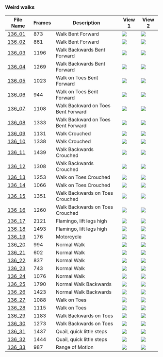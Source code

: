 ### Weird walks
|File Name|Frames|Description|View 1|View 2|
|-|-|-|-|-|
|[136_01](https://github.com/Shriinivas/cmubvh/raw/main/Sequence-136-140/136/Data/136_01.zip)|873|Walk Bent Forward|<img src="https://github.com/Shriinivas/cmubvhgifs/blob/main/Sequence-136-140/136/136_01_0.gif"/>|<img src="https://github.com/Shriinivas/cmubvhgifs/blob/main/Sequence-136-140/136/136_01_1.gif"/>|
|[136_02](https://github.com/Shriinivas/cmubvh/raw/main/Sequence-136-140/136/Data/136_02.zip)|861|Walk Bent Forward|<img src="https://github.com/Shriinivas/cmubvhgifs/blob/main/Sequence-136-140/136/136_02_0.gif"/>|<img src="https://github.com/Shriinivas/cmubvhgifs/blob/main/Sequence-136-140/136/136_02_1.gif"/>|
|[136_03](https://github.com/Shriinivas/cmubvh/raw/main/Sequence-136-140/136/Data/136_03.zip)|1196|Walk Backwards Bent Forward|<img src="https://github.com/Shriinivas/cmubvhgifs/blob/main/Sequence-136-140/136/136_03_0.gif"/>|<img src="https://github.com/Shriinivas/cmubvhgifs/blob/main/Sequence-136-140/136/136_03_1.gif"/>|
|[136_04](https://github.com/Shriinivas/cmubvh/raw/main/Sequence-136-140/136/Data/136_04.zip)|1269|Walk Backwards Bent Forward|<img src="https://github.com/Shriinivas/cmubvhgifs/blob/main/Sequence-136-140/136/136_04_0.gif"/>|<img src="https://github.com/Shriinivas/cmubvhgifs/blob/main/Sequence-136-140/136/136_04_1.gif"/>|
|[136_05](https://github.com/Shriinivas/cmubvh/raw/main/Sequence-136-140/136/Data/136_05.zip)|1023|Walk on Toes Bent Forward|<img src="https://github.com/Shriinivas/cmubvhgifs/blob/main/Sequence-136-140/136/136_05_0.gif"/>|<img src="https://github.com/Shriinivas/cmubvhgifs/blob/main/Sequence-136-140/136/136_05_1.gif"/>|
|[136_06](https://github.com/Shriinivas/cmubvh/raw/main/Sequence-136-140/136/Data/136_06.zip)|944|Walk on Toes Bent Forward|<img src="https://github.com/Shriinivas/cmubvhgifs/blob/main/Sequence-136-140/136/136_06_0.gif"/>|<img src="https://github.com/Shriinivas/cmubvhgifs/blob/main/Sequence-136-140/136/136_06_1.gif"/>|
|[136_07](https://github.com/Shriinivas/cmubvh/raw/main/Sequence-136-140/136/Data/136_07.zip)|1108|Walk Backward on Toes Bent Forward|<img src="https://github.com/Shriinivas/cmubvhgifs/blob/main/Sequence-136-140/136/136_07_0.gif"/>|<img src="https://github.com/Shriinivas/cmubvhgifs/blob/main/Sequence-136-140/136/136_07_1.gif"/>|
|[136_08](https://github.com/Shriinivas/cmubvh/raw/main/Sequence-136-140/136/Data/136_08.zip)|1333|Walk Backward on Toes Bent Forward|<img src="https://github.com/Shriinivas/cmubvhgifs/blob/main/Sequence-136-140/136/136_08_0.gif"/>|<img src="https://github.com/Shriinivas/cmubvhgifs/blob/main/Sequence-136-140/136/136_08_1.gif"/>|
|[136_09](https://github.com/Shriinivas/cmubvh/raw/main/Sequence-136-140/136/Data/136_09.zip)|1131|Walk Crouched|<img src="https://github.com/Shriinivas/cmubvhgifs/blob/main/Sequence-136-140/136/136_09_0.gif"/>|<img src="https://github.com/Shriinivas/cmubvhgifs/blob/main/Sequence-136-140/136/136_09_1.gif"/>|
|[136_10](https://github.com/Shriinivas/cmubvh/raw/main/Sequence-136-140/136/Data/136_10.zip)|1338|Walk Crouched|<img src="https://github.com/Shriinivas/cmubvhgifs/blob/main/Sequence-136-140/136/136_10_0.gif"/>|<img src="https://github.com/Shriinivas/cmubvhgifs/blob/main/Sequence-136-140/136/136_10_1.gif"/>|
|[136_11](https://github.com/Shriinivas/cmubvh/raw/main/Sequence-136-140/136/Data/136_11.zip)|1439|Walk Backwards Crouched|<img src="https://github.com/Shriinivas/cmubvhgifs/blob/main/Sequence-136-140/136/136_11_0.gif"/>|<img src="https://github.com/Shriinivas/cmubvhgifs/blob/main/Sequence-136-140/136/136_11_1.gif"/>|
|[136_12](https://github.com/Shriinivas/cmubvh/raw/main/Sequence-136-140/136/Data/136_12.zip)|1308|Walk Backwards Crouched|<img src="https://github.com/Shriinivas/cmubvhgifs/blob/main/Sequence-136-140/136/136_12_0.gif"/>|<img src="https://github.com/Shriinivas/cmubvhgifs/blob/main/Sequence-136-140/136/136_12_1.gif"/>|
|[136_13](https://github.com/Shriinivas/cmubvh/raw/main/Sequence-136-140/136/Data/136_13.zip)|1253|Walk on Toes Crouched|<img src="https://github.com/Shriinivas/cmubvhgifs/blob/main/Sequence-136-140/136/136_13_0.gif"/>|<img src="https://github.com/Shriinivas/cmubvhgifs/blob/main/Sequence-136-140/136/136_13_1.gif"/>|
|[136_14](https://github.com/Shriinivas/cmubvh/raw/main/Sequence-136-140/136/Data/136_14.zip)|1066|Walk on Toes Crouched|<img src="https://github.com/Shriinivas/cmubvhgifs/blob/main/Sequence-136-140/136/136_14_0.gif"/>|<img src="https://github.com/Shriinivas/cmubvhgifs/blob/main/Sequence-136-140/136/136_14_1.gif"/>|
|[136_15](https://github.com/Shriinivas/cmubvh/raw/main/Sequence-136-140/136/Data/136_15.zip)|1351|Walk Backwards on Toes Crouched|<img src="https://github.com/Shriinivas/cmubvhgifs/blob/main/Sequence-136-140/136/136_15_0.gif"/>|<img src="https://github.com/Shriinivas/cmubvhgifs/blob/main/Sequence-136-140/136/136_15_1.gif"/>|
|[136_16](https://github.com/Shriinivas/cmubvh/raw/main/Sequence-136-140/136/Data/136_16.zip)|1260|Walk Backwards on Toes Crouched|<img src="https://github.com/Shriinivas/cmubvhgifs/blob/main/Sequence-136-140/136/136_16_0.gif"/>|<img src="https://github.com/Shriinivas/cmubvhgifs/blob/main/Sequence-136-140/136/136_16_1.gif"/>|
|[136_17](https://github.com/Shriinivas/cmubvh/raw/main/Sequence-136-140/136/Data/136_17.zip)|2121|Flamingo, lift legs high|<img src="https://github.com/Shriinivas/cmubvhgifs/blob/main/Sequence-136-140/136/136_17_0.gif"/>|<img src="https://github.com/Shriinivas/cmubvhgifs/blob/main/Sequence-136-140/136/136_17_1.gif"/>|
|[136_18](https://github.com/Shriinivas/cmubvh/raw/main/Sequence-136-140/136/Data/136_18.zip)|1493|Flamingo, lift legs high|<img src="https://github.com/Shriinivas/cmubvhgifs/blob/main/Sequence-136-140/136/136_18_0.gif"/>|<img src="https://github.com/Shriinivas/cmubvhgifs/blob/main/Sequence-136-140/136/136_18_1.gif"/>|
|[136_19](https://github.com/Shriinivas/cmubvh/raw/main/Sequence-136-140/136/Data/136_19.zip)|176|Motorcycle|<img src="https://github.com/Shriinivas/cmubvhgifs/blob/main/Sequence-136-140/136/136_19_0.gif"/>|<img src="https://github.com/Shriinivas/cmubvhgifs/blob/main/Sequence-136-140/136/136_19_1.gif"/>|
|[136_20](https://github.com/Shriinivas/cmubvh/raw/main/Sequence-136-140/136/Data/136_20.zip)|994|Normal Walk|<img src="https://github.com/Shriinivas/cmubvhgifs/blob/main/Sequence-136-140/136/136_20_0.gif"/>|<img src="https://github.com/Shriinivas/cmubvhgifs/blob/main/Sequence-136-140/136/136_20_1.gif"/>|
|[136_21](https://github.com/Shriinivas/cmubvh/raw/main/Sequence-136-140/136/Data/136_21.zip)|602|Normal Walk|<img src="https://github.com/Shriinivas/cmubvhgifs/blob/main/Sequence-136-140/136/136_21_0.gif"/>|<img src="https://github.com/Shriinivas/cmubvhgifs/blob/main/Sequence-136-140/136/136_21_1.gif"/>|
|[136_22](https://github.com/Shriinivas/cmubvh/raw/main/Sequence-136-140/136/Data/136_22.zip)|837|Normal Walk|<img src="https://github.com/Shriinivas/cmubvhgifs/blob/main/Sequence-136-140/136/136_22_0.gif"/>|<img src="https://github.com/Shriinivas/cmubvhgifs/blob/main/Sequence-136-140/136/136_22_1.gif"/>|
|[136_23](https://github.com/Shriinivas/cmubvh/raw/main/Sequence-136-140/136/Data/136_23.zip)|743|Normal Walk|<img src="https://github.com/Shriinivas/cmubvhgifs/blob/main/Sequence-136-140/136/136_23_0.gif"/>|<img src="https://github.com/Shriinivas/cmubvhgifs/blob/main/Sequence-136-140/136/136_23_1.gif"/>|
|[136_24](https://github.com/Shriinivas/cmubvh/raw/main/Sequence-136-140/136/Data/136_24.zip)|1076|Normal Walk|<img src="https://github.com/Shriinivas/cmubvhgifs/blob/main/Sequence-136-140/136/136_24_0.gif"/>|<img src="https://github.com/Shriinivas/cmubvhgifs/blob/main/Sequence-136-140/136/136_24_1.gif"/>|
|[136_25](https://github.com/Shriinivas/cmubvh/raw/main/Sequence-136-140/136/Data/136_25.zip)|1790|Normal Walk Backwards|<img src="https://github.com/Shriinivas/cmubvhgifs/blob/main/Sequence-136-140/136/136_25_0.gif"/>|<img src="https://github.com/Shriinivas/cmubvhgifs/blob/main/Sequence-136-140/136/136_25_1.gif"/>|
|[136_26](https://github.com/Shriinivas/cmubvh/raw/main/Sequence-136-140/136/Data/136_26.zip)|1423|Normal Walk Backwards|<img src="https://github.com/Shriinivas/cmubvhgifs/blob/main/Sequence-136-140/136/136_26_0.gif"/>|<img src="https://github.com/Shriinivas/cmubvhgifs/blob/main/Sequence-136-140/136/136_26_1.gif"/>|
|[136_27](https://github.com/Shriinivas/cmubvh/raw/main/Sequence-136-140/136/Data/136_27.zip)|1088|Walk on Toes|<img src="https://github.com/Shriinivas/cmubvhgifs/blob/main/Sequence-136-140/136/136_27_0.gif"/>|<img src="https://github.com/Shriinivas/cmubvhgifs/blob/main/Sequence-136-140/136/136_27_1.gif"/>|
|[136_28](https://github.com/Shriinivas/cmubvh/raw/main/Sequence-136-140/136/Data/136_28.zip)|1115|Walk on Toes|<img src="https://github.com/Shriinivas/cmubvhgifs/blob/main/Sequence-136-140/136/136_28_0.gif"/>|<img src="https://github.com/Shriinivas/cmubvhgifs/blob/main/Sequence-136-140/136/136_28_1.gif"/>|
|[136_29](https://github.com/Shriinivas/cmubvh/raw/main/Sequence-136-140/136/Data/136_29.zip)|1183|Walk Backwards on Toes|<img src="https://github.com/Shriinivas/cmubvhgifs/blob/main/Sequence-136-140/136/136_29_0.gif"/>|<img src="https://github.com/Shriinivas/cmubvhgifs/blob/main/Sequence-136-140/136/136_29_1.gif"/>|
|[136_30](https://github.com/Shriinivas/cmubvh/raw/main/Sequence-136-140/136/Data/136_30.zip)|1273|Walk Backwards on Toes|<img src="https://github.com/Shriinivas/cmubvhgifs/blob/main/Sequence-136-140/136/136_30_0.gif"/>|<img src="https://github.com/Shriinivas/cmubvhgifs/blob/main/Sequence-136-140/136/136_30_1.gif"/>|
|[136_31](https://github.com/Shriinivas/cmubvh/raw/main/Sequence-136-140/136/Data/136_31.zip)|1437|Quail, quick little steps|<img src="https://github.com/Shriinivas/cmubvhgifs/blob/main/Sequence-136-140/136/136_31_0.gif"/>|<img src="https://github.com/Shriinivas/cmubvhgifs/blob/main/Sequence-136-140/136/136_31_1.gif"/>|
|[136_32](https://github.com/Shriinivas/cmubvh/raw/main/Sequence-136-140/136/Data/136_32.zip)|1444|Quail, quick little steps|<img src="https://github.com/Shriinivas/cmubvhgifs/blob/main/Sequence-136-140/136/136_32_0.gif"/>|<img src="https://github.com/Shriinivas/cmubvhgifs/blob/main/Sequence-136-140/136/136_32_1.gif"/>|
|[136_33](https://github.com/Shriinivas/cmubvh/raw/main/Sequence-136-140/136/Data/136_33.zip)|987|Range of Motion|<img src="https://github.com/Shriinivas/cmubvhgifs/blob/main/Sequence-136-140/136/136_33_0.gif"/>|<img src="https://github.com/Shriinivas/cmubvhgifs/blob/main/Sequence-136-140/136/136_33_1.gif"/>|
